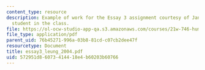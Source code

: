 ```yaml
---
content_type: resource
description: Example of work for the Essay 3 assignment courtesy of Janet Leung, a
  student in the class.
file: https://ol-ocw-studio-app-qa.s3.amazonaws.com/courses/21w-746-humanistic-perspectives-on-medicine-from-ancient-greece-to-modern-america-spring-2005/572951d86073414418e4b60203b60766_essay3_leung_2004.pdf
file_type: application/pdf
parent_uid: 76b45271-996a-03b8-81cd-c07cb2dee47f
resourcetype: Document
title: essay3_leung_2004.pdf
uid: 572951d8-6073-4144-18e4-b60203b60766
---
```

